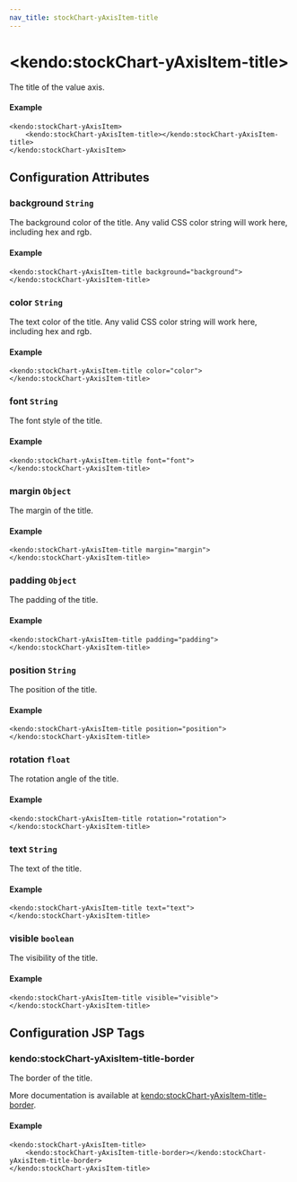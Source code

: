 ```yaml
---
nav_title: stockChart-yAxisItem-title
---
```


# \<kendo:stockChart-yAxisItem-title\>

The title of the value axis.

#### Example
    <kendo:stockChart-yAxisItem>
        <kendo:stockChart-yAxisItem-title></kendo:stockChart-yAxisItem-title>
    </kendo:stockChart-yAxisItem>

## Configuration Attributes

### background `String`

The background color of the title. Any valid CSS color string will work here, including
hex and rgb.

#### Example
    <kendo:stockChart-yAxisItem-title background="background">
    </kendo:stockChart-yAxisItem-title>

### color `String`

The text color of the title. Any valid CSS color string will work here, including hex and rgb.

#### Example
    <kendo:stockChart-yAxisItem-title color="color">
    </kendo:stockChart-yAxisItem-title>

### font `String`

The font style of the title.

#### Example
    <kendo:stockChart-yAxisItem-title font="font">
    </kendo:stockChart-yAxisItem-title>

### margin `Object`

The margin of the title.

#### Example
    <kendo:stockChart-yAxisItem-title margin="margin">
    </kendo:stockChart-yAxisItem-title>

### padding `Object`

The padding of the title.

#### Example
    <kendo:stockChart-yAxisItem-title padding="padding">
    </kendo:stockChart-yAxisItem-title>

### position `String`

The position of the title.

#### Example
    <kendo:stockChart-yAxisItem-title position="position">
    </kendo:stockChart-yAxisItem-title>

### rotation `float`

The rotation angle of the title.

#### Example
    <kendo:stockChart-yAxisItem-title rotation="rotation">
    </kendo:stockChart-yAxisItem-title>

### text `String`

The text of the title.

#### Example
    <kendo:stockChart-yAxisItem-title text="text">
    </kendo:stockChart-yAxisItem-title>

### visible `boolean`

The visibility of the title.

#### Example
    <kendo:stockChart-yAxisItem-title visible="visible">
    </kendo:stockChart-yAxisItem-title>


##  Configuration JSP Tags

### kendo:stockChart-yAxisItem-title-border

The border of the title.

More documentation is available at [kendo:stockChart-yAxisItem-title-border](stockchart/yaxisitem-title-border).

#### Example

    <kendo:stockChart-yAxisItem-title>
        <kendo:stockChart-yAxisItem-title-border></kendo:stockChart-yAxisItem-title-border>
    </kendo:stockChart-yAxisItem-title>


